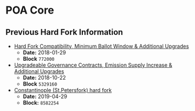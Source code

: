 # POA Core

## Previous Hard Fork Information

* [Hard Fork Compatibility, Minimum Ballot Window & Additional Upgrades](https://github.com/poanetwork/wiki/wiki/HFs-Core-2018-01-29)
  * **Date:** 2018-01-29
  * **Block** `772000`  
* [Upgradeable Governance Contracts, Emission Supply Increase & Additional ](https://github.com/poanetwork/wiki/wiki/HFs-Core-2018-10-22)[Upgrades](https://github.com/poanetwork/wiki/wiki/HFs-Core-2018-10-22)
  * **Date:** 2018-10-22
  * **Block** `5329160`  
* [Constantinople \(St.Petersfork\) hard fork](https://github.com/poanetwork/wiki/wiki/HFs-Core-2019-04-29)
  * **Date:** 2019-04-29
  * **Block:** `8582254`



